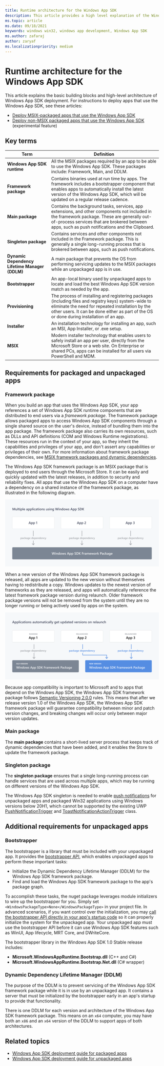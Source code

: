 ```yaml
---
title: Runtime architecture for the Windows App SDK
description: This article provides a high level explanation of the Windows App SDK deployment architecture and scenarios.
ms.topic: article
ms.date: 09/18/2021
keywords: windows win32, windows app development, Windows App SDK 
ms.author: zafaraj
author: zaryaf
ms.localizationpriority: medium
---
```


# Runtime architecture for the Windows App SDK

This article explains the basic building blocks and high-level architecture of Windows App SDK deployment. For instructions to deploy apps that use the Windows App SDK, see these articles:

- [Deploy MSIX-packaged apps that use the Windows App SDK](deploy-packaged-apps.md)
- [Deploy non-MSIX packaged apps that use the Windows App SDK](deploy-unpackaged-apps.md) (experimental feature)

## Key terms

| Term | Definition |
|------|------------|
| **Windows App SDK runtime** | All the MSIX packages required by an app to be able to use the Windows App SDK. These packages include: Framework, Main, and DDLM. |
| **Framework package** | Contains binaries used at run time by apps. The framework includes a bootstrapper component that enables apps to automatically install the latest version of the Windows App SDK, which will be updated on a regular release cadence. |
| **Main package** | Contains the background tasks, services, app extensions, and other components not included in the framework package. These are generally out-of-process services that are brokered between apps, such as push notifications and the Clipboard. |
| **Singleton package** | Contains services and other components not included in the Framework package. This is generally a single long-running process that is brokered between apps, such as push notifications. |
| **Dynamic Dependency Lifetime Manager (DDLM)** | A main package that prevents the OS from performing servicing updates to the MSIX packages while an unpackaged app is in use. |
| **Bootstrapper** | An app-local binary used by unpackaged apps to locate and load the best Windows App SDK version match as needed by the app.  |
| **Provisioning** | The process of installing and registering packages (including files and registry keys) system-wide to eliminate the need for repeated installation by the other users. It can be done either as part of the OS or done during installation of an app. |
| **Installer** | An installation technology for installing an app, such an MSI, App Installer, or .exe setup. |
| **MSIX** | Modern installer technology that enables users to safely install an app per user, directly from the Microsoft Store or a web site. On Enterprise or shared PCs, apps can be installed for all users via PowerShell and MDM. |

## Requirements for packaged and unpackaged apps

### Framework package

When you build an app that uses the Windows App SDK, your app references a set of Windows App SDK runtime components that are distributed to end users via a *framework package*. The framework package allows packaged apps to access Windows App SDK components through a single shared source on the user's device, instead of bundling them into the app package. The framework package also carries its own resources, such as DLLs and API definitions (COM and Windows Runtime registrations). These resources run in the context of your app, so they inherit the capabilities and privileges of your app, and don't assert any capabilities or privileges of their own. For more information about framework package dependencies, see [MSIX framework packages and dynamic dependencies](../desktop/modernize/framework-packages/framework-packages-overview.md).

The Windows App SDK framework package is an MSIX package that is deployed to end users through the Microsoft Store. It can be easily and quickly updated with the latest releases, in addition to security and reliability fixes. All apps that use the Windows App SDK on a computer have a dependency on a shared instance of the framework package, as illustrated in the following diagram.

[![Diagram of how apps access the Windows App SDK framework package](images/framework.png) ](images/framework.png#lightbox)

When a new version of the Windows App SDK framework package is released, all apps are updated to the new version without themselves having to redistribute a copy. Windows updates to the newest version of frameworks as they are released, and apps will automatically reference the latest framework package version during relaunch. Older framework package versions will not be removed from the system until they are no longer running or being actively used by apps on the system.

[![Diagram of how apps get updates to the Windows App SDK framework package](images/framework-update.png) ](images/framework-update.png#lightbox)

Because app compatibility is important to Microsoft and to apps that depend on the Windows App SDK, the Windows App SDK framework package follows [Semantic Versioning 2.0.0](https://semver.org/) rules. This means that after we release version 1.0 of the Windows App SDK, the Windows App SDK framework package will guarantee compatibility between minor and patch version changes, and breaking changes will occur only between major version updates.

### Main package

The **main package** contains a short-lived server process that keeps track of dynamic dependencies that have been added, and it enables the Store to update the framework package.

### Singleton package

The **singleton package** ensures that a single long-running process can handle services that are used across multiple apps, which may be running on different versions of the Windows App SDK. 

The Windows App SDK singleton is needed to enable [push notifications](notifications/push/index.md) for unpackaged apps and packaged Win32 applications using Windows versions below 20H1, which cannot be supported by the existing UWP [PushNotificationTrigger](/uwp/api/Windows.ApplicationModel.Background.PushNotificationTrigger) and [ToastNotificationActionTrigger](/uwp/api/windows.applicationmodel.background.toastnotificationactiontrigger) class.

## Additional requirements for unpackaged apps

### Bootstrapper

The bootstrapper is a library that must be included with your unpackaged app. It provides the [bootstrapper API](reference-framework-package-run-time.md), which enables unpackaged apps to perform these important tasks:

- Initialize the Dynamic Dependency Lifetime Manager (DDLM) for the Windows App SDK framework package.
- Find and load the Windows App SDK framework package to the app's package graph.

To accomplish these tasks, the nuget package leverages module initializers to wire up the bootstrapper for you. Simply set `<WindowsPackageType>None</WindowsPackageType>` in your project file. In advanced scenarios, if you want control over the initialization, you may [call the bootstrapper API directly in your app's startup code](tutorial-unpackaged-deployment.md) so it can properly initialize the system for the unpackaged app. Your unpackaged app must use the bootstrapper API before it can use Windows App SDK features such as WinUI, App lifecycle, MRT Core, and DWriteCore.

The bootstrapper library in the Windows App SDK 1.0 Stable release includes:

- **Microsoft.WindowsAppRuntime.Bootstrap.dll** (C++ and C#) 
- **Microsoft.WindowsAppRuntime.Bootstrap.Net.dll** (C# wrapper)

### Dynamic Dependency Lifetime Manager (DDLM)

The purpose of the DDLM is to prevent servicing of the Windows App SDK framework package while it is in use by an unpackaged app. It contains a server that must be initialized by the bootstrapper early in an app's startup to provide that functionality.

There is one DDLM for each version and architecture of the Windows App SDK framework package. This means on an `x64` computer, you may have both an `x86` and an `x64` version of the DDLM to support apps of both architectures.

## Related topics

- [Windows App SDK deployment guide for packaged apps](deploy-packaged-apps.md)
- [Windows App SDK deployment guide for unpackaged apps](deploy-unpackaged-apps.md)

